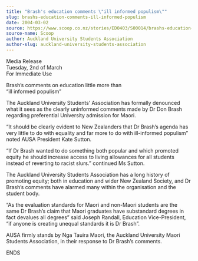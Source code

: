 ```yaml
---
title: "Brash's education comments \"ill informed populism\""
slug: brashs-education-comments-ill-informed-populism
date: 2004-03-02
source: https://www.scoop.co.nz/stories/ED0403/S00014/brashs-education-comments-ill-informed-populism.htm
source-name: Scoop
author: Auckland University Students Association
author-slug: auckland-university-students-association
---
```


<p>Media Release<br>Tuesday, 2nd of March<br>For Immediate
Use</p>

<p>Brash’s comments on education little more than<br>“ill
informed populism”</p>

<p>The Auckland University Students’
Association has formally denounced what it sees as the
clearly uninformed comments made by Dr Don Brash regarding
preferential University admission for Maori.</p>

<p>“It should be
clearly evident to New Zealanders that Dr Brash’s agenda has
very little to do with equality and far more to do with
ill-informed populism” noted AUSA President Kate
Sutton.</p>

<p>“If Dr Brash wanted to do something both popular
and which promoted equity he should increase access to
living allowances for all students instead of reverting to
racist slurs.” continued Ms Sutton.</p>

<p>The Auckland
University Students Association has a long history of
promoting equity; both in education and wider New Zealand
Society, and Dr Brash’s comments have alarmed many within
the organisation and the student body.</p>

<p>“As the evaluation
standards for Maori and non-Maori students are the same Dr
Brash’s claim that Maori graduates have substandard degrees
in fact devalues all degrees” said Joseph Randall, Education
Vice-President, “if anyone is creating unequal standards it
is Dr Brash”.</p>

<p>AUSA firmly stands by Nga Tauira Maori, the
Auckland University Maori Students Association, in their
response to Dr Brash’s
comments.</p>

<p>ENDS<br><p>




<!--


